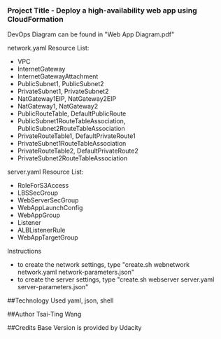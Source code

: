 ### Project Title - Deploy a high-availability web app using CloudFormation

DevOps Diagram can be found in "Web App Diagram.pdf"

network.yaml Resource List: 
- VPC
- InternetGateway
- InternetGatewayAttachment
- PublicSubnet1, PublicSubnet2
- PrivateSubnet1, PrivateSubnet2
- NatGateway1EIP, NatGateway2EIP
- NatGateway1, NatGateway2
- PublicRouteTable, DefaultPublicRoute
- PublicSubnet1RouteTableAssociation, PublicSubnet2RouteTableAssociation
- PrivateRouteTable1, DefaultPrivateRoute1
- PrivateSubnet1RouteTableAssociation
- PrivateRouteTable2, DefaultPrivateRoute2
- PrivateSubnet2RouteTableAssociation

server.yaml Resource List:
- RoleForS3Access
- LBSSecGroup
- WebServerSecGroup
- WebAppLaunchConfig
- WebAppGroup
- Listener
- ALBListenerRule
- WebAppTargetGroup

Instructions
- to create the network settings, type "create.sh webnetwork network.yaml network-parameters.json"
- to create the server settings, type "create.sh webserver server.yaml server-parameters.json"

##Technology Used
yaml, json, shell

##Author
Tsai-Ting Wang

##Credits
Base Version is provided by Udacity

